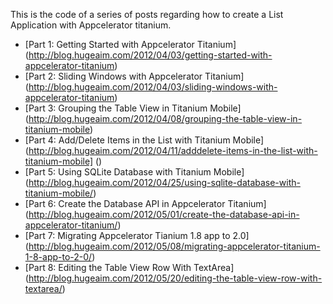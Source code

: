 This is the code of a series of posts regarding how to create a List Application with Appcelerator titanium.

* [Part 1: Getting Started with Appcelerator Titanium] (http://blog.hugeaim.com/2012/04/03/getting-started-with-appcelerator-titanium)
* [Part 2: Sliding Windows with Appcelerator Titanium] (http://blog.hugeaim.com/2012/04/03/sliding-windows-with-appcelerator-titanium)
* [Part 3: Grouping the Table View in Titanium Mobile] (http://blog.hugeaim.com/2012/04/08/grouping-the-table-view-in-titanium-mobile)
* [Part 4: Add/Delete Items in the List with Titanium Mobile] (http://blog.hugeaim.com/2012/04/11/adddelete-items-in-the-list-with-titanium-mobile] ()
* [Part 5: Using SQLite Database with Titanium Mobile] (http://blog.hugeaim.com/2012/04/25/using-sqlite-database-with-titanium-mobile/)
* [Part 6: Create the Database API in Appcelerator Titanium] (http://blog.hugeaim.com/2012/05/01/create-the-database-api-in-appcelerator-titanium/)
* [Part 7: Migrating Appcelerator Tianium 1.8 app to 2.0] (http://blog.hugeaim.com/2012/05/08/migrating-appcelerator-titanium-1-8-app-to-2-0/)
* [Part 8: Editing the Table View Row With TextArea] (http://blog.hugeaim.com/2012/05/20/editing-the-table-view-row-with-textarea/)

